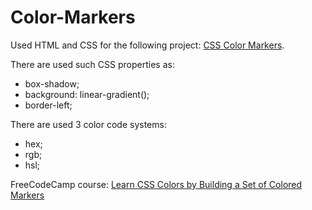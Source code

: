 # Color-Markers

Used HTML and CSS for the following project: <a href="https://marinaivantsova.github.io/Color-Markers/">CSS Color Markers</a>.

There are used such CSS properties as:

- box-shadow;
- background: linear-gradient();
- border-left;

There are used 3 color code systems:

- hex;
- rgb;
- hsl;

FreeCodeCamp course: <a href="https://www.freecodecamp.org/learn/2022/responsive-web-design/#learn-css-colors-by-building-a-set-of-colored-markers">Learn CSS Colors by Building a Set of Colored Markers</a>
